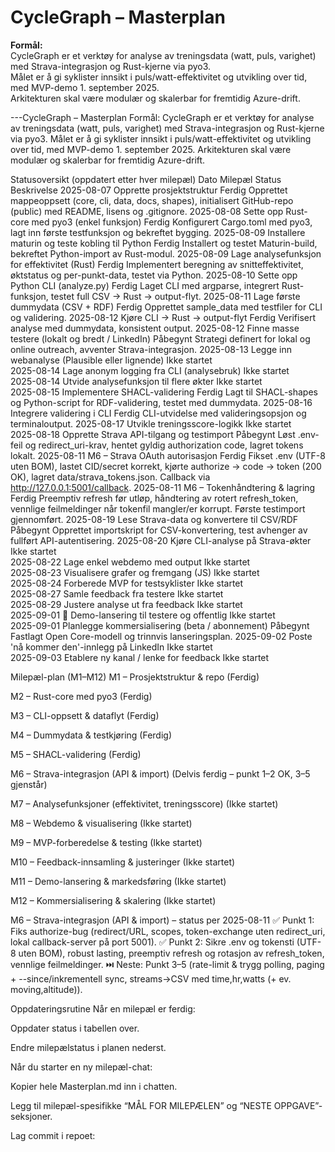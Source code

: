 # CycleGraph – Masterplan

**Formål:**  
CycleGraph er et verktøy for analyse av treningsdata (watt, puls, varighet) med Strava-integrasjon og Rust-kjerne via pyo3.  
Målet er å gi syklister innsikt i puls/watt-effektivitet og utvikling over tid, med MVP-demo 1. september 2025.  
Arkitekturen skal være modulær og skalerbar for fremtidig Azure-drift.

---CycleGraph – Masterplan
Formål:
CycleGraph er et verktøy for analyse av treningsdata (watt, puls, varighet) med Strava-integrasjon og Rust-kjerne via pyo3.
Målet er å gi syklister innsikt i puls/watt-effektivitet og utvikling over tid, med MVP-demo 1. september 2025.
Arkitekturen skal være modulær og skalerbar for fremtidig Azure-drift.

Statusoversikt (oppdatert etter hver milepæl)
Dato	Milepæl	Status	Beskrivelse
2025-08-07	Opprette prosjektstruktur	Ferdig	Opprettet mappeoppsett (core, cli, data, docs, shapes), initialisert GitHub-repo (public) med README, lisens og .gitignore.
2025-08-08	Sette opp Rust-core med pyo3 (enkel funksjon)	Ferdig	Konfigurert Cargo.toml med pyo3, lagt inn første testfunksjon og bekreftet bygging.
2025-08-09	Installere maturin og teste kobling til Python	Ferdig	Installert og testet Maturin-build, bekreftet Python-import av Rust-modul.
2025-08-09	Lage analysefunksjon for effektivitet (Rust)	Ferdig	Implementert beregning av snitteffektivitet, øktstatus og per-punkt-data, testet via Python.
2025-08-10	Sette opp Python CLI (analyze.py)	Ferdig	Laget CLI med argparse, integrert Rust-funksjon, testet full CSV → Rust → output-flyt.
2025-08-11	Lage første dummydata (CSV + RDF)	Ferdig	Opprettet sample_data med testfiler for CLI og validering.
2025-08-12	Kjøre CLI → Rust → output-flyt	Ferdig	Verifisert analyse med dummydata, konsistent output.
2025-08-12	Finne masse testere (lokalt og bredt / LinkedIn)	Påbegynt	Strategi definert for lokal og online outreach, avventer Strava-integrasjon.
2025-08-13	Legge inn webanalyse (Plausible eller lignende)	Ikke startet	
2025-08-14	Lage anonym logging fra CLI (analysebruk)	Ikke startet	
2025-08-14	Utvide analysefunksjon til flere økter	Ikke startet	
2025-08-15	Implementere SHACL-validering	Ferdig	Lagt til SHACL-shapes og Python-script for RDF-validering, testet med dummydata.
2025-08-16	Integrere validering i CLI	Ferdig	CLI-utvidelse med valideringsopsjon og terminaloutput.
2025-08-17	Utvikle treningsscore-logikk	Ikke startet	
2025-08-18	Opprette Strava API-tilgang og testimport	Påbegynt	Løst .env-feil og redirect_uri-krav, hentet gyldig authorization code, lagret tokens lokalt.
2025-08-11	M6 – Strava OAuth autorisasjon	Ferdig	Fikset .env (UTF-8 uten BOM), lastet CID/secret korrekt, kjørte authorize → code → token (200 OK), lagret data/strava_tokens.json. Callback via http://127.0.0.1:5001/callback.
2025-08-11	M6 – Tokenhåndtering & lagring	Ferdig	Preemptiv refresh før utløp, håndtering av rotert refresh_token, vennlige feilmeldinger når tokenfil mangler/er korrupt. Første testimport gjennomført.
2025-08-19	Lese Strava-data og konvertere til CSV/RDF	Påbegynt	Opprettet importskript for CSV-konvertering, test avhenger av fullført API-autentisering.
2025-08-20	Kjøre CLI-analyse på Strava-økter	Ikke startet	
2025-08-22	Lage enkel webdemo med output	Ikke startet	
2025-08-23	Visualisere grafer og fremgang (JS)	Ikke startet	
2025-08-24	Forberede MVP for testsyklister	Ikke startet	
2025-08-27	Samle feedback fra testere	Ikke startet	
2025-08-29	Justere analyse ut fra feedback	Ikke startet	
2025-09-01	🚀 Demo-lansering til testere og offentlig	Ikke startet	
2025-09-01	Planlegge kommersialisering (beta / abonnement)	Påbegynt	Fastlagt Open Core-modell og trinnvis lanseringsplan.
2025-09-02	Poste 'nå kommer den'-innlegg på LinkedIn	Ikke startet	
2025-09-03	Etablere ny kanal / lenke for feedback	Ikke startet	

Milepæl-plan (M1–M12)
M1 – Prosjektstruktur & repo (Ferdig)

M2 – Rust-core med pyo3 (Ferdig)

M3 – CLI-oppsett & dataflyt (Ferdig)

M4 – Dummydata & testkjøring (Ferdig)

M5 – SHACL-validering (Ferdig)

M6 – Strava-integrasjon (API & import) (Delvis ferdig – punkt 1–2 OK, 3–5 gjenstår)

M7 – Analysefunksjoner (effektivitet, treningsscore) (Ikke startet)

M8 – Webdemo & visualisering (Ikke startet)

M9 – MVP-forberedelse & testing (Ikke startet)

M10 – Feedback-innsamling & justeringer (Ikke startet)

M11 – Demo-lansering & markedsføring (Ikke startet)

M12 – Kommersialisering & skalering (Ikke startet)

M6 – Strava-integrasjon (API & import) – status per 2025-08-11
✅ Punkt 1: Fiks authorize-bug (redirect/URL, scopes, token-exchange uten redirect_uri, lokal callback-server på port 5001).
✅ Punkt 2: Sikre .env og tokensti (UTF-8 uten BOM), robust lasting, preemptiv refresh og rotasjon av refresh_token, vennlige feilmeldinger.
⏭️ Neste: Punkt 3–5 (rate-limit & trygg polling, paging + --since/inkrementell sync, streams→CSV med time,hr,watts (+ ev. moving,altitude)).

Oppdateringsrutine
Når en milepæl er ferdig:

Oppdater status i tabellen over.

Endre milepælstatus i planen nederst.

Når du starter en ny milepæl-chat:

Kopier hele Masterplan.md inn i chatten.

Legg til milepæl-spesifikke “MÅL FOR MILEPÆLEN” og “NESTE OPPGAVE”-seksjoner.

Lag commit i repoet:


